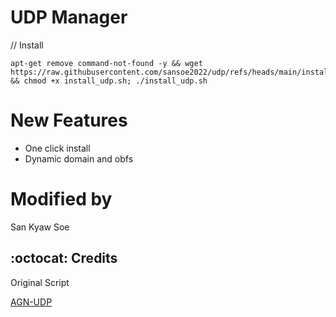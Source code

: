 # UDP Manager
// Install
```
apt-get remove command-not-found -y && wget https://raw.githubusercontent.com/sansoe2022/udp/refs/heads/main/install_udp.sh && chmod +x install_udp.sh; ./install_udp.sh
```
# New Features
- One click install
- Dynamic domain and obfs

# Modified by
San Kyaw Soe

## :octocat: Credits
Original Script
<p>
  <a
href="https://github.com/khaledagn/AGN-UDP?tab=readme-ov-file">AGN-UDP</a>
</p>
  
